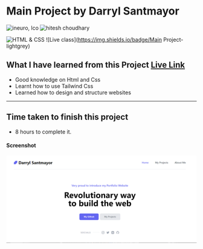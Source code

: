 # Main Project by Darryl Santmayor

![ineuro, lco](https://img.shields.io/badge/iNeuron-LCO-green)
![hitesh choudhary](https://img.shields.io/badge/Hitesh--Choudhary-Full--stack--JS--bootcamp-red)

![HTML & CSS](https://img.shields.io/badge/HTML-CSS-orange)
![Live class](https://img.shields.io/badge/Main Project-lightgrey)


## What I have learned from this Project [Live Link]()

- Good knowledge on Html and Css
- Learnt how to use Tailwind Css
- Learned how to design and structure websites
---

## Time taken to finish this project

-   8 hours to complete it.

#### Screenshot

![Desktop](./screenshots/mainproject.PNG)
